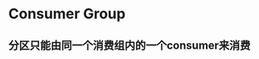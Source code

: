 [comment]: <> (https://www.17coding.info/article/19)
[comment]: <> (https://www.cnblogs.com/songanwei/p/9202803.html)
# Consumer Group

## 分区只能由同一个消费组内的一个consumer来消费